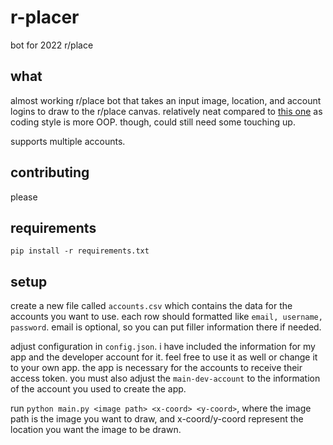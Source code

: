 # r-placer
bot for 2022 r/place

## what
almost working r/place bot that takes an input image, location, and account logins to draw to the r/place canvas. relatively neat compared to [this one](https://github.com/Zequez/reddit-placebot) as coding style is more OOP. though, could still need some touching up.

supports multiple accounts.
## contributing
please

## requirements
`pip install -r requirements.txt`

## setup
create a new file called `accounts.csv` which contains the data for the accounts you want to use. each row should formatted like `email, username, password`. email is optional, so you can put filler information there if needed.

adjust configuration in `config.json`. i have included the information for my app and the developer account for it. feel free to use it as well or change it to your own app. the app is necessary for the accounts to receive their access token. you must also adjust the `main-dev-account` to the information of the account you used to create the app.

run `python main.py <image path> <x-coord> <y-coord>`, where the image path is the image you want to draw, and x-coord/y-coord represent the location you want the image to be drawn.
